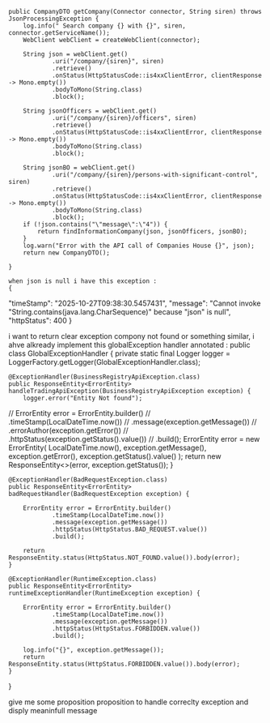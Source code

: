     public CompanyDTO getCompany(Connector connector, String siren) throws JsonProcessingException {
        log.info(" Search company {} with {}", siren, connector.getServiceName());
        WebClient webClient = createWebClient(connector);

        String json = webClient.get()
                .uri("/company/{siren}", siren)
                .retrieve()
                .onStatus(HttpStatusCode::is4xxClientError, clientResponse -> Mono.empty())
                .bodyToMono(String.class)
                .block();

        String jsonOfficers = webClient.get()
                .uri("/company/{siren}/officers", siren)
                .retrieve()
                .onStatus(HttpStatusCode::is4xxClientError, clientResponse -> Mono.empty())
                .bodyToMono(String.class)
                .block();

        String jsonBO = webClient.get()
                .uri("/company/{siren}/persons-with-significant-control", siren)
                .retrieve()
                .onStatus(HttpStatusCode::is4xxClientError, clientResponse -> Mono.empty())
                .bodyToMono(String.class)
                .block();
        if (!json.contains("\"message\":\"4")) {
            return findInformationCompany(json, jsonOfficers, jsonBO);
        }
        log.warn("Error with the API call of Companies House {}", json);
        return new CompanyDTO();

    }

	when json is null i have this exception :
	{
  "timeStamp": "2025-10-27T09:38:30.5457431",
  "message": "Cannot invoke \"String.contains(java.lang.CharSequence)\" because \"json\" is null",
  "httpStatus": 400
}

i want to return clear exception compony not found or something similar, i ahve alkready implement this globalException handler annotated : public class GlobalExceptionHandler {
    private static final Logger logger = LoggerFactory.getLogger(GlobalExceptionHandler.class);

    @ExceptionHandler(BusinessRegistryApiException.class)
    public ResponseEntity<ErrorEntity> handleTradingApiException(BusinessRegistryApiException exception) {
        logger.error("Entity Not found");
//        ErrorEntity error = ErrorEntity.builder()
//                .timeStamp(LocalDateTime.now())
//                .message(exception.getMessage())
//                .errorAuthor(exception.getError())
//                .httpStatus(exception.getStatus().value())
//                .build();
        ErrorEntity error = new ErrorEntity(
                LocalDateTime.now(),
                exception.getMessage(),
                exception.getError(),
                exception.getStatus().value()
        );
        return new ResponseEntity<>(error, exception.getStatus());
    }

    @ExceptionHandler(BadRequestException.class)
    public ResponseEntity<ErrorEntity> badRequestHandler(BadRequestException exception) {

        ErrorEntity error = ErrorEntity.builder()
                .timeStamp(LocalDateTime.now())
                .message(exception.getMessage())
                .httpStatus(HttpStatus.BAD_REQUEST.value())
                .build();

        return ResponseEntity.status(HttpStatus.NOT_FOUND.value()).body(error);
    }

    @ExceptionHandler(RuntimeException.class)
    public ResponseEntity<ErrorEntity> runtimeExceptionHandler(RuntimeException exception) {

        ErrorEntity error = ErrorEntity.builder()
                .timeStamp(LocalDateTime.now())
                .message(exception.getMessage())
                .httpStatus(HttpStatus.FORBIDDEN.value())
                .build();

        log.info("{}", exception.getMessage());
        return ResponseEntity.status(HttpStatus.FORBIDDEN.value()).body(error);
    }

}


give me some proposition proposition to handle correclty exception and disply meaninfull message
	
